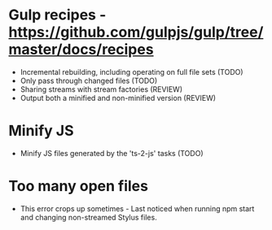 # Gulp recipes - https://github.com/gulpjs/gulp/tree/master/docs/recipes

* Incremental rebuilding, including operating on full file sets (TODO)
* Only pass through changed files (TODO)
* Sharing streams with stream factories (REVIEW)
* Output both a minified and non-minified version (REVIEW)

# Minify JS

* Minify JS files generated by the 'ts-2-js' tasks (TODO)

# Too many open files

* This error crops up sometimes - Last noticed when running npm start and changing non-streamed Stylus files.
